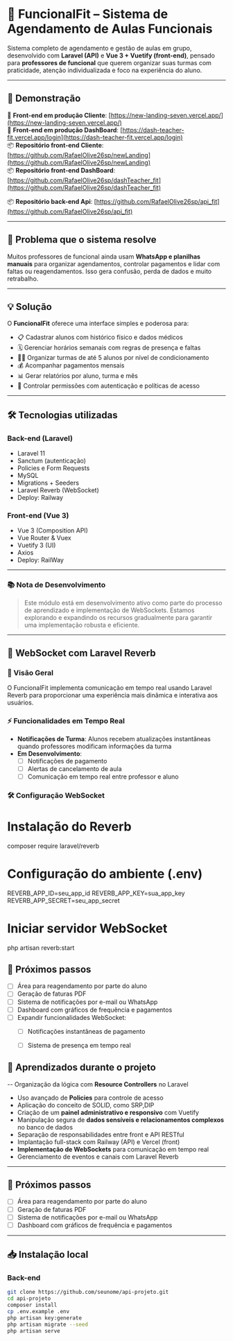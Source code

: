 # 📅 FuncionalFit – Sistema de Agendamento de Aulas Funcionais

Sistema completo de agendamento e gestão de aulas em grupo, desenvolvido com **Laravel (API)** e **Vue 3 + Vuetify (front-end)**, pensado para **professores de funcional** que querem organizar suas turmas com praticidade, atenção individualizada e foco na experiência do aluno.

---

## 🚀 Demonstração


🔗 **Front-end em produção Cliente**: [https://new-landing-seven.vercel.app/](https://new-landing-seven.vercel.app/)  
🔗 **Front-end em produção DashBoard**: [https://dash-teacher-fit.vercel.app/login](https://dash-teacher-fit.vercel.app/login)  
📦 **Repositório front-end Cliente**: [https://github.com/RafaelOlive26sp/newLanding](https://github.com/RafaelOlive26sp/newLanding)  
📦 **Repositório front-end DashBoard**: [https://github.com/RafaelOlive26sp/dashTeacher_fit](https://github.com/RafaelOlive26sp/dashTeacher_fit)

📦 **Repositório back-end Api**: [https://github.com/RafaelOlive26sp/api_fit](https://github.com/RafaelOlive26sp/api_fit)


---

## 🎯 Problema que o sistema resolve

Muitos professores de funcional ainda usam **WhatsApp e planilhas manuais** para organizar agendamentos, controlar pagamentos e lidar com faltas ou reagendamentos. Isso gera confusão, perda de dados e muito retrabalho.

---

## 💡 Solução

O **FuncionalFit** oferece uma interface simples e poderosa para:

- 📋 Cadastrar alunos com histórico físico e dados médicos
- 🗓️ Gerenciar horários semanais com regras de presença e faltas
- 👨‍🏫 Organizar turmas de até 5 alunos por nível de condicionamento
- 💰 Acompanhar pagamentos mensais
- 📊 Gerar relatórios por aluno, turma e mês
- 🔐 Controlar permissões com autenticação e políticas de acesso

---

## 🛠️ Tecnologias utilizadas

### Back-end (Laravel)
- Laravel 11
- Sanctum (autenticação)
- Policies e Form Requests
- MySQL
- Migrations + Seeders
- Laravel Reverb (WebSocket)
- Deploy: Railway


### Front-end (Vue 3)
- Vue 3 (Composition API)
- Vue Router & Vuex
- Vuetify 3 (UI)
- Axios
- Deploy: RailWay

---
### 📚 Nota de Desenvolvimento
> Este módulo está em desenvolvimento ativo como parte do processo de aprendizado e implementação de WebSockets. Estamos explorando e expandindo os recursos gradualmente para garantir uma implementação robusta e eficiente.

---


## 🔌 WebSocket com Laravel Reverb

### 📡 Visão Geral
O FuncionalFit implementa comunicação em tempo real usando Laravel Reverb para proporcionar uma experiência mais dinâmica e interativa aos usuários.

### ⚡ Funcionalidades em Tempo Real
- **Notificações de Turma**: Alunos recebem atualizações instantâneas quando professores modificam informações da turma
- **Em Desenvolvimento**:
    - [ ] Notificações de pagamento
    - [ ] Alertas de cancelamento de aula
    - [ ] Comunicação em tempo real entre professor e aluno

### 🛠️ Configuração WebSocket

# Instalação do Reverb
composer require laravel/reverb
# Configuração do ambiente (.env)
REVERB_APP_ID=seu_app_id REVERB_APP_KEY=sua_app_key REVERB_APP_SECRET=seu_app_secret
# Iniciar servidor WebSocket
php artisan reverb:start

## 🧪 Próximos passos

- [ ] Área para reagendamento por parte do aluno
- [ ] Geração de faturas PDF
- [ ] Sistema de notificações por e-mail ou WhatsApp
- [ ] Dashboard com gráficos de frequência e pagamentos
- [ ] Expandir funcionalidades WebSocket:
    - [ ] Notificações instantâneas de pagamento
    - [ ] Sistema de presença em tempo real




## 🧠 Aprendizados durante o projeto

-- Organização da lógica com **Resource Controllers** no Laravel
- Uso avançado de **Policies** para controle de acesso
- Aplicação do conceito de SOLID, como SRP,DIP
- Criação de um **painel administrativo e responsivo** com Vuetify
- Manipulação segura de **dados sensíveis e relacionamentos complexos** no banco de dados
- Separação de responsabilidades entre front e API RESTful
- Implantação full-stack com Railway (API) e Vercel (front)
- **Implementação de WebSockets** para comunicação em tempo real
- Gerenciamento de eventos e canais com Laravel Reverb




---

## 🧪 Próximos passos

- [ ] Área para reagendamento por parte do aluno
- [ ] Geração de faturas PDF
- [ ] Sistema de notificações por e-mail ou WhatsApp
- [ ] Dashboard com gráficos de frequência e pagamentos

---

## 📥 Instalação local

### Back-end
```bash
git clone https://github.com/seunome/api-projeto.git
cd api-projeto
composer install
cp .env.example .env
php artisan key:generate
php artisan migrate --seed
php artisan serve
